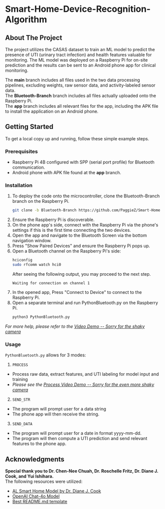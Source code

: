 # Smart-Home-Device-Recognition-Algorithm
<!-- ABOUT THE PROJECT -->
## About The Project

The project utilizes the CASAS dataset to train an ML model to predict the presence of UTI (urinary tract infection) and health features valuable for monitoring. The ML model was deployed on a Raspberry Pi for on-site prediction and the results can be sent to an Android phone app for clinical monitoring. 

The **main** branch includes all files used in the two data processing pipelines, excluding weights, raw sensor data, and activity-labeled sensor data. \
The **Bluetooth-Branch** branch includes all files actually uploaded onto the Raspberry Pi.\
The **app** branch includes all relevant files for the app, including the APK file to install the application on an Android phone.

<!-- GETTING STARTED -->
## Getting Started

To get a local copy up and running, follow these simple example steps.

### Prerequisites
* Raspberry Pi 4B configured with SPP (serial port profile) for Bluetooth communication.
* Android phone with APK file found at the **app** branch.

### Installation 
1. To deploy the code onto the microcontroller, clone the Bluetooth-Branch branch on the Raspberry Pi.
   ```sh
   git clone -b Bluetooth-Branch https://github.com/PaggieZ/Smart-Home-Activity-Recognition-System.git
   ```
2. Ensure the Raspberry Pi is discoverable.
3. On the phone app's side, connect with the Raspberry Pi via the phone's settings if this is the first time connecting the two devices.
4. Open the app and navigate to the Bluetooth Screen via the bottom navigation window.
5. Press "Show Paired Devices" and ensure the Raspberry Pi pops up.
6. Open a Bluetooth channel on the Raspberry Pi's side:
   ```sh
   hciconfig
   sudo rfcomm watch hci0
   ```
   After seeing the following output, you may proceed to the next step.
   ```
   Waiting for connection on channel 1
   ```
7. In the opened app, Press "Connect to Device" to connect to the Raspberry Pi. 
8. Open a separate terminal and run PythonBluetooth.py on the Raspberry Pi.
   ```sh
   python3 PythonBluetooth.py
   ```
_For more help, please refer to the [Video Demo -- Sorry for the shaky camera](https://youtu.be/jgieGqn79Qg)_
   
### Usage 
```PythonBluetooth.py``` allows for 3 modes: 

1. ```PROCESS```
* Process raw data, extract features, and UTI labeling for model input and training
* _Please see the [Process Video Demo -- Sorry for the even more shaky camera](https://youtu.be/K6eTaZum5Kk?si=h9xnVUI0uJSMzYLJ)_

2. ```SEND_STR ```
* The program will prompt user for a data string
* The phone app will then receive the string. 
3. ```SEND_DATA```
* The program will prompt user for a date in format yyyy-mm-dd.
* The program will then compute a UTI prediction and send relevant features to the phone app.


<!-- ACKNOWLEDGMENTS -->
## Acknowledgments
**Special thank you to Dr. Chen-Nee Chuah, Dr. Roschelle Fritz, Dr. Diane J. Cook, and Yui Ishihara.**\
The following resources were utilized:
* [AL Smart Home Model by Dr. Diane J. Cook](https://github.com/WSU-CASAS/AL-Smarthome/tree/master)
* [OpenAI Chat-4o Model](https://chatgpt.com/?model=gpt-4o)
* [Best README.md template](https://github.com/othneildrew/Best-README-Template/blob/main/BLANK_README.md)


<!-- MARKDOWN LINKS & IMAGES -->
<!-- https://www.markdownguide.org/basic-syntax/#reference-style-links -->
[contributors-shield]: https://img.shields.io/github/contributors/github_username/repo_name.svg?style=for-the-badge
[contributors-url]: https://github.com/github_username/repo_name/graphs/contributors
[forks-shield]: https://img.shields.io/github/forks/github_username/repo_name.svg?style=for-the-badge
[forks-url]: https://github.com/github_username/repo_name/network/members
